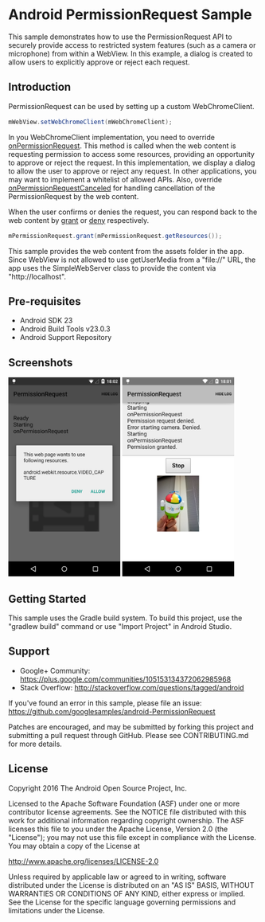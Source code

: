 
Android PermissionRequest Sample
===================================

This sample demonstrates how to use the PermissionRequest API to
securely provide access to restricted system features (such as a
camera or microphone) from within a WebView. In this example, a dialog
is created to allow users to explicitly approve or reject each
request.

Introduction
------------

PermissionRequest can be used by setting up a custom WebChromeClient.

```java
mWebView.setWebChromeClient(mWebChromeClient);
```

In you WebChromeClient implementation, you need to override
[onPermissionRequest][1]. This method is called when the web content
is requesting permission to access some resources, providing an
opportunity to approve or reject the request. In this implementation,
we display a dialog to allow the user to approve or reject any
request. In other applications, you may want to implement a whitelist
of allowed APIs.  Also, override [onPermissionRequestCanceled][2] for
handling cancellation of the PermissionRequest by the web content.

When the user confirms or denies the request, you can respond back to
the web content by [grant][3] or [deny][4] respectively.

```java
mPermissionRequest.grant(mPermissionRequest.getResources());
```

This sample provides the web content from the assets folder in the
app. Since WebView is not allowed to use getUserMedia from a "file://"
URL, the app uses the SimpleWebServer class to provide the content via
"http://localhost".

[1]: http://developer.android.com/reference/android/webkit/WebChromeClient.html#onPermissionRequest(android.webkit.PermissionRequest)
[2]: http://developer.android.com/reference/android/webkit/WebChromeClient.html#onPermissionRequestCanceled(android.webkit.PermissionRequest)
[3]: http://developer.android.com/reference/android/webkit/PermissionRequest.html#grant(java.lang.String[])
[4]: http://developer.android.com/reference/android/webkit/PermissionRequest.html#deny()

Pre-requisites
--------------

- Android SDK 23
- Android Build Tools v23.0.3
- Android Support Repository

Screenshots
-------------

<img src="screenshots/image1.png" height="400" alt="Screenshot"/> <img src="screenshots/image2.png" height="400" alt="Screenshot"/> 

Getting Started
---------------

This sample uses the Gradle build system. To build this project, use the
"gradlew build" command or use "Import Project" in Android Studio.

Support
-------

- Google+ Community: https://plus.google.com/communities/105153134372062985968
- Stack Overflow: http://stackoverflow.com/questions/tagged/android

If you've found an error in this sample, please file an issue:
https://github.com/googlesamples/android-PermissionRequest

Patches are encouraged, and may be submitted by forking this project and
submitting a pull request through GitHub. Please see CONTRIBUTING.md for more details.

License
-------

Copyright 2016 The Android Open Source Project, Inc.

Licensed to the Apache Software Foundation (ASF) under one or more contributor
license agreements.  See the NOTICE file distributed with this work for
additional information regarding copyright ownership.  The ASF licenses this
file to you under the Apache License, Version 2.0 (the "License"); you may not
use this file except in compliance with the License.  You may obtain a copy of
the License at

http://www.apache.org/licenses/LICENSE-2.0

Unless required by applicable law or agreed to in writing, software
distributed under the License is distributed on an "AS IS" BASIS, WITHOUT
WARRANTIES OR CONDITIONS OF ANY KIND, either express or implied.  See the
License for the specific language governing permissions and limitations under
the License.
